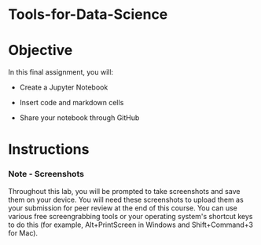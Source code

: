 # Tools-for-Data-Science

# Objective
In this final assignment, you will:

- Create a Jupyter Notebook

- Insert code and markdown cells

- Share your notebook through GitHub

# Instructions
### Note - Screenshots
Throughout this lab, you will be prompted to take screenshots and save them on your device. You will need these screenshots to upload them as your submission for peer review at the end of this course. You can use various free screengrabbing tools or your operating system's shortcut keys to do this (for example, Alt+PrintScreen in Windows and Shift+Command+3 for Mac).
